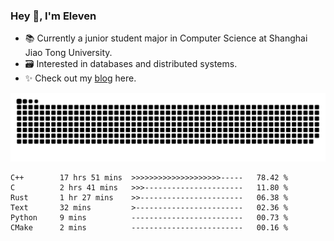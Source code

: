 ### Hey 👋, I'm Eleven

- 📚 Currently a junior student major in Computer Science at Shanghai Jiao Tong University.
- 🗃️ Interested in databases and distributed systems.
- ✨ Check out my [blog](https://el-even-11.github.io/Blog/) here.

![github contribution grid snake animation](https://raw.githubusercontent.com/El-even-11/El-even-11/output/github-contribution-grid-snake.svg)

<!--START_SECTION:waka-->

```text
C++        17 hrs 51 mins  >>>>>>>>>>>>>>>>>>>>-----   78.42 %
C          2 hrs 41 mins   >>>----------------------   11.80 %
Rust       1 hr 27 mins    >>-----------------------   06.38 %
Text       32 mins         >------------------------   02.36 %
Python     9 mins          -------------------------   00.73 %
CMake      2 mins          -------------------------   00.16 %
```

<!--END_SECTION:waka-->
